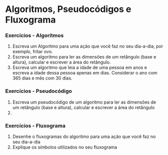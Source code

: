 # Algoritmos, Pseudocódigos e Fluxograma



### Exercícios - Algorítmos

1. Escreva um Algoritmo para uma ação que você faz no seu dia-a-dia, por exemplo, fritar ovo.
2. Escreva um algoritmo para ler as dimensões de um retângulo \(base e altura\), calcular e escrever a área do retângulo.
3. Escreva um algoritmo que leia a idade de uma pessoa em anos e escreva a idade dessa pessoa  apenas em dias. Considerar o ano com 365 dias e mês com 30 dias.

### Exercícios - Pseudocódigo 

1. Escreva um pseudocódigo de um algoritmo para ler as dimensões de um retângulo \(base e altura\), calcular e escrever a área do retângulo
2. 
### Exercícios - Fluxograma

1. Desenhe o fluxogramas do algoritmo para uma ação que você faz no seu dia-a-dia
2. Explique os símbolos utilizados no seu fluxograma 

